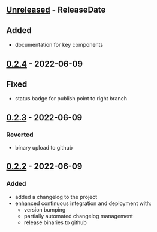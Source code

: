 <!-- next-header -->

## [Unreleased] - ReleaseDate

## Added
- documentation for key components

## [0.2.4] - 2022-06-09

## Fixed
- status badge for publish point to right branch

## [0.2.3] - 2022-06-09

### Reverted
- binary upload to github

## [0.2.2] - 2022-06-09

### Added
- added a changelog to the project
- enhanced continuous integration and deployment with:
  - version bumping
  - partially automated changelog management
  - release binaries to github

<!-- next-url -->
[Unreleased]: https://github.com/jj-style/stegosaurust/compare/v0.2.4...HEAD
[0.2.4]: https://github.com/jj-style/stegosaurust/compare/v0.2.3...v0.2.4
[0.2.3]: https://github.com/jj-style/stegosaurust/compare/v0.2.2...v0.2.3
[0.2.2]: https://github.com/jj-style/stegosaurust/compare/v0.2.1...v0.2.2